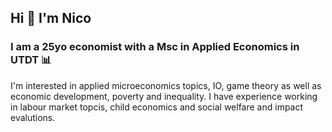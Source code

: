 ## Hi 👋 I'm Nico

### I am a 25yo economist with a Msc in Applied Economics in UTDT 📊

I'm interested in applied microeconomics topics, IO, game theory as well as economic development, poverty and inequality.
I have experience working in labour market topcis, child economics and social welfare and impact evalutions. 


